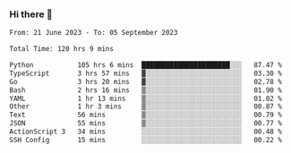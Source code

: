 ### Hi there 👋

<!--
**swd125/swd125** is a ✨ _special_ ✨ repository because its `README.md` (this file) appears on your GitHub profile.

Here are some ideas to get you started:

- 🔭 I’m currently working on ...
- 🌱 I’m currently learning ...
- 👯 I’m looking to collaborate on ...
- 🤔 I’m looking for help with ...
- 💬 Ask me about ...
- 📫 How to reach me: ...
- 😄 Pronouns: ...
- ⚡ Fun fact: ...
-->

<!--START_SECTION:waka-->

```txt
From: 21 June 2023 - To: 05 September 2023

Total Time: 120 hrs 9 mins

Python           105 hrs 6 mins  ██████████████████████░░░   87.47 %
TypeScript       3 hrs 57 mins   ▓░░░░░░░░░░░░░░░░░░░░░░░░   03.30 %
Go               3 hrs 20 mins   ▓░░░░░░░░░░░░░░░░░░░░░░░░   02.78 %
Bash             2 hrs 16 mins   ▒░░░░░░░░░░░░░░░░░░░░░░░░   01.90 %
YAML             1 hr 13 mins    ▒░░░░░░░░░░░░░░░░░░░░░░░░   01.02 %
Other            1 hr 3 mins     ▒░░░░░░░░░░░░░░░░░░░░░░░░   00.87 %
Text             56 mins         ▒░░░░░░░░░░░░░░░░░░░░░░░░   00.79 %
JSON             55 mins         ▒░░░░░░░░░░░░░░░░░░░░░░░░   00.77 %
ActionScript 3   34 mins         ░░░░░░░░░░░░░░░░░░░░░░░░░   00.48 %
SSH Config       15 mins         ░░░░░░░░░░░░░░░░░░░░░░░░░   00.22 %
```

<!--END_SECTION:waka-->
